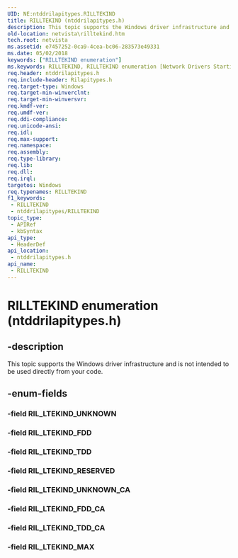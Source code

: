 ```yaml
---
UID: NE:ntddrilapitypes.RILLTEKIND
title: RILLTEKIND (ntddrilapitypes.h)
description: This topic supports the Windows driver infrastructure and is not intended to be used directly from your code.
old-location: netvista\rilltekind.htm
tech.root: netvista
ms.assetid: e7457252-0ca9-4cea-bc06-283573e49331
ms.date: 05/02/2018
keywords: ["RILLTEKIND enumeration"]
ms.keywords: RILLTEKIND, RILLTEKIND enumeration [Network Drivers Starting with Windows Vista], RIL_LTEKIND_FDD, RIL_LTEKIND_FDD_CA, RIL_LTEKIND_MAX, RIL_LTEKIND_RESERVED, RIL_LTEKIND_TDD, RIL_LTEKIND_TDD_CA, RIL_LTEKIND_UNKNOWN_CA, netvista.rilltekind, ntddrilapitypes/RILLTEKIND, ntddrilapitypes/RIL_LTEKIND_FDD, ntddrilapitypes/RIL_LTEKIND_FDD_CA, ntddrilapitypes/RIL_LTEKIND_MAX, ntddrilapitypes/RIL_LTEKIND_RESERVED, ntddrilapitypes/RIL_LTEKIND_TDD, ntddrilapitypes/RIL_LTEKIND_TDD_CA, ntddrilapitypes/RIL_LTEKIND_UNKNOWN_CA
req.header: ntddrilapitypes.h
req.include-header: Rilapitypes.h
req.target-type: Windows
req.target-min-winverclnt: 
req.target-min-winversvr: 
req.kmdf-ver: 
req.umdf-ver: 
req.ddi-compliance: 
req.unicode-ansi: 
req.idl: 
req.max-support: 
req.namespace: 
req.assembly: 
req.type-library: 
req.lib: 
req.dll: 
req.irql: 
targetos: Windows
req.typenames: RILLTEKIND
f1_keywords:
 - RILLTEKIND
 - ntddrilapitypes/RILLTEKIND
topic_type:
 - APIRef
 - kbSyntax
api_type:
 - HeaderDef
api_location:
 - ntddrilapitypes.h
api_name:
 - RILLTEKIND
---
```


# RILLTEKIND enumeration (ntddrilapitypes.h)


## -description

This topic supports the Windows driver infrastructure and is not intended to be used directly from your code.

## -enum-fields

### -field RIL_LTEKIND_UNKNOWN

### -field RIL_LTEKIND_FDD

### -field RIL_LTEKIND_TDD

### -field RIL_LTEKIND_RESERVED

### -field RIL_LTEKIND_UNKNOWN_CA

### -field RIL_LTEKIND_FDD_CA

### -field RIL_LTEKIND_TDD_CA

### -field RIL_LTEKIND_MAX

